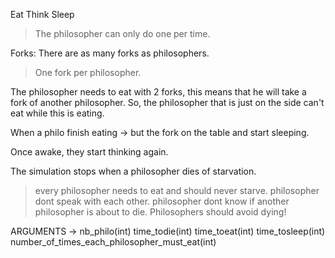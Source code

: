 

Eat
Think
Sleep
>The philosopher can only do one per time.

Forks: There are as many forks as philosophers.
>One fork per philosopher.

The philosopher needs to eat with 2 forks, this means that he will take a fork of another philosopher. So, the philosopher that is just on the side can't eat while this is eating.

When a philo finish eating -> but the fork on the table and start sleeping.

Once awake, they start thinking again.

The simulation stops when a philosopher dies of starvation.

>every philosopher needs to eat and should never starve.
>philosopher dont speak with each other.
>philosopher dont know if another philosopher is about to die.
>Philosophers should avoid dying!

ARGUMENTS -> 
nb_philo(int) 
time_todie(int) 
time_toeat(int) 
time_tosleep(int) 
number_of_times_each_philosopher_must_eat(int)

